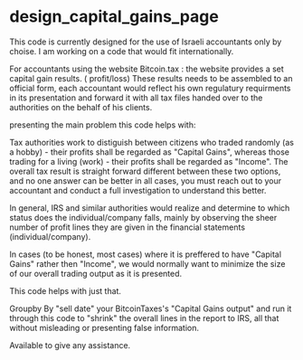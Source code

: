 # design_capital_gains_page

This code is currently designed for the use of Israeli accountants only by choise.
I am working on a code that would fit internationally.

For accountants using the website Bitcoin.tax :
the website provides a set capital gain results. ( profit/loss)
These results needs to be assembled to an official form, each accountant would reflect his own regulatury requirments in its presentation and forward it with all tax files handed over to the authorities on the behalf of his clients.

presenting the main problem this code helps with:

Tax authorities work to distiguish between citizens who traded randomly (as a hobby) - their profits shall be regarded as "Capital Gains",
whereas those trading for a living (work) - their profits shall be regarded as "Income".
The overall tax result is straight forward different between these two options, and no one answer can be better in all cases,
you must reach out to your accountant and conduct a full investigation to understand this better.

In general, IRS and similar authorities would realize and determine to which status does the individual/company falls, mainly by observing the sheer number of profit lines they are given in the financial statements (individual/company).

In cases (to be honest, most cases) where it is preffered to have "Capital Gains" rather then "Income", we would normally want to minimize the size of our overall trading output as it is presented.

This code helps with just that.

Groupby By "sell date" your BitcoinTaxes's "Capital Gains output" and run it through this code to "shrink" the overall lines in the report to IRS, all that without misleading or presenting false information.

Available to give any assistance.

